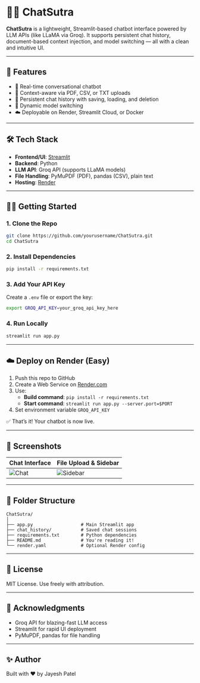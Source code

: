 
# 🧘‍♂️ ChatSutra

**ChatSutra** is a lightweight, Streamlit-based chatbot interface powered by LLM APIs (like LLaMA via Groq). It supports persistent chat history, document-based context injection, and model switching — all with a clean and intuitive UI.

---

## 🚀 Features

- 💬 Real-time conversational chatbot
- 🧠 Context-aware via PDF, CSV, or TXT uploads
- 📁 Persistent chat history with saving, loading, and deletion
- 🔄 Dynamic model switching
- ☁️ Deployable on Render, Streamlit Cloud, or Docker

---

## 🛠️ Tech Stack

- **Frontend/UI**: [Streamlit](https://streamlit.io/)
- **Backend**: Python
- **LLM API**: Groq API (supports LLaMA models)
- **File Handling**: PyMuPDF (PDF), pandas (CSV), plain text
- **Hosting**: [Render](https://render.com)

---

## 🧑‍💻 Getting Started

### 1. Clone the Repo
```bash
git clone https://github.com/yourusername/ChatSutra.git
cd ChatSutra
```

### 2. Install Dependencies
```bash
pip install -r requirements.txt
```

### 3. Add Your API Key
Create a `.env` file or export the key:
```bash
export GROQ_API_KEY=your_groq_api_key_here
```

### 4. Run Locally
```bash
streamlit run app.py
```

---

## ☁️ Deploy on Render (Easy)

1. Push this repo to GitHub
2. Create a Web Service on [Render.com](https://render.com)
3. Use:
   - **Build command**: `pip install -r requirements.txt`
   - **Start command**: `streamlit run app.py --server.port=$PORT`
4. Set environment variable `GROQ_API_KEY`

✅ That’s it! Your chatbot is now live.

---

## 📸 Screenshots

| Chat Interface | File Upload & Sidebar |
|----------------|------------------------|
| ![Chat](screenshots/chat.png) | ![Sidebar](screenshots/sidebar.png) |

---

## 📂 Folder Structure

```
ChatSutra/
│
├── app.py                  # Main Streamlit app
├── chat_history/           # Saved chat sessions
├── requirements.txt        # Python dependencies
├── README.md               # You're reading it!
└── render.yaml             # Optional Render config
```

---

## 📜 License

MIT License. Use freely with attribution.

---

## 🙏 Acknowledgments

- Groq API for blazing-fast LLM access
- Streamlit for rapid UI deployment
- PyMuPDF, pandas for file handling

---

## ✨ Author

Built with ❤️ by Jayesh Patel
